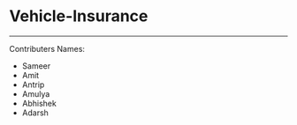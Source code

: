# Vehicle-Insurance
-----------------------------------
Contributers Names:
- Sameer
- Amit
- Antrip
- Amulya
- Abhishek
- Adarsh
